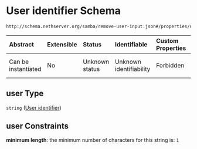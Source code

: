 # User identifier Schema

```txt
http://schema.nethserver.org/samba/remove-user-input.json#/properties/user
```



| Abstract            | Extensible | Status         | Identifiable            | Custom Properties | Additional Properties | Access Restrictions | Defined In                                                                      |
| :------------------ | :--------- | :------------- | :---------------------- | :---------------- | :-------------------- | :------------------ | :------------------------------------------------------------------------------ |
| Can be instantiated | No         | Unknown status | Unknown identifiability | Forbidden         | Allowed               | none                | [remove-user-input.json\*](samba/remove-user-input.json "open original schema") |

## user Type

`string` ([User identifier](remove-user-input-properties-user-identifier.md))

## user Constraints

**minimum length**: the minimum number of characters for this string is: `1`
